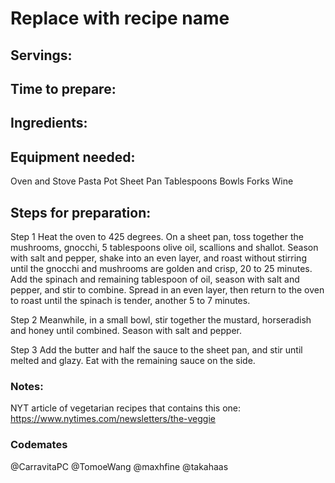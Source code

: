 # Replace with recipe name

## Servings: 

## Time to prepare: 

## Ingredients:


## Equipment needed:
Oven and Stove
Pasta Pot
Sheet Pan
Tablespoons
Bowls
Forks
Wine

## Steps for preparation:

Step 1
Heat the oven to 425 degrees. On a sheet pan, toss together the
mushrooms, gnocchi, 5 tablespoons olive oil, scallions and shallot.
Season with salt and pepper, shake into an even layer, and roast
without stirring until the gnocchi and mushrooms are golden and
crisp, 20 to 25 minutes. Add the spinach and remaining tablespoon of
oil, season with salt and pepper, and stir to combine. Spread in an
even layer, then return to the oven to roast until the spinach is tender,
another 5 to 7 minutes.

Step 2
Meanwhile, in a small bowl, stir together the mustard, horseradish and
honey until combined. Season with salt and pepper.

Step 3
Add the butter and half the sauce to the sheet pan, and stir until
melted and glazy. Eat with the remaining sauce on the side.


### Notes:

NYT article of vegetarian recipes that contains this one: https://www.nytimes.com/newsletters/the-veggie

### Codemates #
@CarravitaPC
@TomoeWang
@maxhfine
@takahaas
